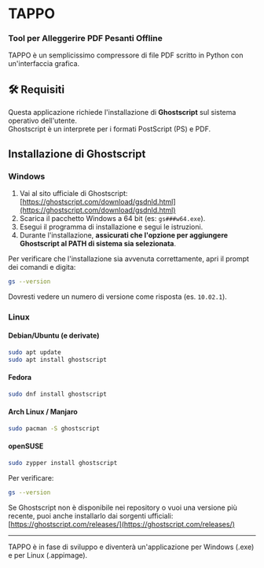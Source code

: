 # TAPPO
### Tool per Alleggerire PDF Pesanti Offline 

TAPPO è un semplicissimo compressore di file PDF scritto in Python con un'interfaccia grafica.  

## 🛠️ Requisiti

Questa applicazione richiede l'installazione di **Ghostscript** sul sistema operativo dell'utente.  
Ghostscript è un interprete per i formati PostScript (PS) e PDF.

## Installazione di Ghostscript

### Windows

1. Vai al sito ufficiale di Ghostscript: [https://ghostscript.com/download/gsdnld.html](https://ghostscript.com/download/gsdnld.html)
2. Scarica il pacchetto Windows a 64 bit (es: `gs###w64.exe`).
3. Esegui il programma di installazione e segui le istruzioni.
4. Durante l'installazione, **assicurati che l'opzione per aggiungere Ghostscript al PATH di sistema sia selezionata**.

Per verificare che l'installazione sia avvenuta correttamente, apri il prompt dei comandi e digita:

```bash
gs --version
```

Dovresti vedere un numero di versione come risposta (es. `10.02.1`).

### Linux

#### Debian/Ubuntu (e derivate)

```bash
sudo apt update
sudo apt install ghostscript
```

#### Fedora

```bash
sudo dnf install ghostscript
```

#### Arch Linux / Manjaro

```bash
sudo pacman -S ghostscript
```

#### openSUSE

```bash
sudo zypper install ghostscript
```

Per verificare:

```bash
gs --version
```

Se Ghostscript non è disponibile nei repository o vuoi una versione più recente, puoi anche installarlo dai sorgenti ufficiali: [https://ghostscript.com/releases/](https://ghostscript.com/releases/)

---

TAPPO è in fase di sviluppo e diventerà un'applicazione per Windows (.exe) e per Linux (.appimage).
